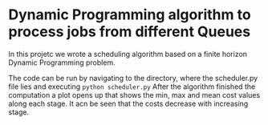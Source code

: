 # Dynamic Programming algorithm to process jobs from different Queues

In this projetc we wrote a scheduling algorithm based on a finite horizon Dynamic Programming problem. 

The code can be run by navigating to the directory, where the scheduler.py file lies and executing 
`
python scheduler.py
`
After the algorithm finished the computation a plot opens up that shows the min, max and mean cost values along each stage. 
It acn be seen that the costs decrease with increasing stage.
